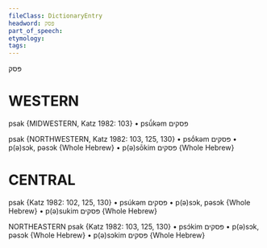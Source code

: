 ```yaml
---
fileClass: DictionaryEntry
headword: פּסק
part_of_speech: 
etymology: 
tags: 
---
```

פּסק

WESTERN
========

psak {MIDWESTERN, Katz 1982: 103}
	•	psū́kəm פּסקים

psak {NORTHWESTERN, Katz 1982: 103, 125, 130}
	•	psṓkəm פּסקים
	•	p(ə)sɔk, pəsɔk {Whole Hebrew}
	•	p(ə)sōkim פּסקים {Whole Hebrew}

CENTRAL
========

psak {Katz 1982: 102, 125, 130}
	•	psúkəm פּסקים
	•	p(ə)sɔk, pəsɔk {Whole Hebrew}
	•	p(ə)sukim פּסקים {Whole Hebrew}

NORTHEASTERN
psak {Katz 1982: 103, 125, 130}
	•	psɔ́kim פּסקים
	•	p(ə)sɔk, pəsɔk {Whole Hebrew}
	•	p(ə)sɔkim פּסקים {Whole Hebrew}
